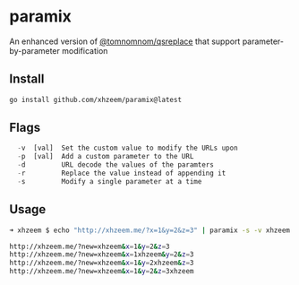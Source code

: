 # paramix
An enhanced version of [@tomnomnom/qsreplace](https://github.com/tomnomnom/qsreplace/) that support parameter-by-parameter modification


## Install
```bash
go install github.com/xhzeem/paramix@latest
```

## Flags

```python
  -v  [val]  Set the custom value to modify the URLs upon
  -p  [val]  Add a custom parameter to the URL
  -d         URL decode the values of the paramters
  -r         Replace the value instead of appending it
  -s         Modify a single parameter at a time
```

## Usage
```bash
➜ xhzeem $ echo "http://xhzeem.me/?x=1&y=2&z=3" | paramix -s -v xhzeem -p added

http://xhzeem.me/?new=xhzeem&x=1&y=2&z=3
http://xhzeem.me/?new=xhzeem&x=1xhzeem&y=2&z=3
http://xhzeem.me/?new=xhzeem&x=1&y=2xhzeem&z=3
http://xhzeem.me/?new=xhzeem&x=1&y=2&z=3xhzeem
```
